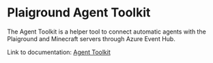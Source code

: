 # Plaiground Agent Toolkit

The Agent Toolkit is a helper tool to connect automatic agents with the
Plaiground and Minecraft servers through Azure Event Hub.

Link to documentation: [Agent Toolkit](/Docs/AgentToolkit/Getting-Started.md)